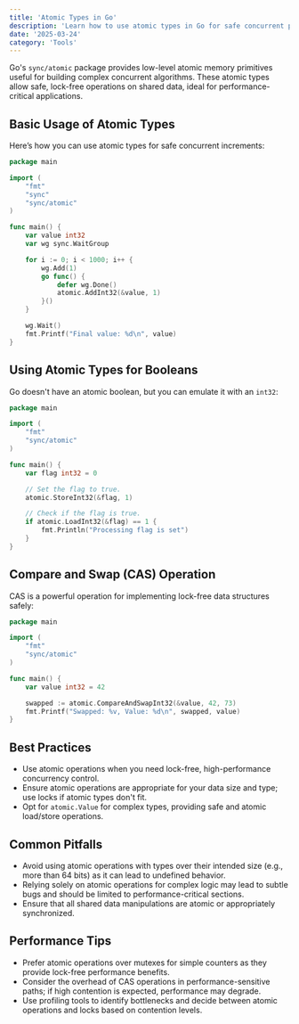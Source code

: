 ```yaml
---
title: 'Atomic Types in Go'
description: 'Learn how to use atomic types in Go for safe concurrent programming with the sync/atomic package.'
date: '2025-03-24'
category: 'Tools'
---
```


Go's `sync/atomic` package provides low-level atomic memory primitives useful for building complex concurrent algorithms. These atomic types allow safe, lock-free operations on shared data, ideal for performance-critical applications.

## Basic Usage of Atomic Types

Here’s how you can use atomic types for safe concurrent increments:

```go
package main

import (
	"fmt"
	"sync"
	"sync/atomic"
)

func main() {
	var value int32
	var wg sync.WaitGroup

	for i := 0; i < 1000; i++ {
		wg.Add(1)
		go func() {
			defer wg.Done()
			atomic.AddInt32(&value, 1)
		}()
	}

	wg.Wait()
	fmt.Printf("Final value: %d\n", value)
}
```

## Using Atomic Types for Booleans

Go doesn't have an atomic boolean, but you can emulate it with an `int32`:

```go
package main

import (
	"fmt"
	"sync/atomic"
)

func main() {
	var flag int32 = 0

	// Set the flag to true.
	atomic.StoreInt32(&flag, 1)

	// Check if the flag is true.
	if atomic.LoadInt32(&flag) == 1 {
		fmt.Println("Processing flag is set")
	}
}
```

## Compare and Swap (CAS) Operation

CAS is a powerful operation for implementing lock-free data structures safely:

```go
package main

import (
	"fmt"
	"sync/atomic"
)

func main() {
	var value int32 = 42

	swapped := atomic.CompareAndSwapInt32(&value, 42, 73)
	fmt.Printf("Swapped: %v, Value: %d\n", swapped, value)
}
```

## Best Practices

- Use atomic operations when you need lock-free, high-performance concurrency control.
- Ensure atomic operations are appropriate for your data size and type; use locks if atomic types don't fit.
- Opt for `atomic.Value` for complex types, providing safe and atomic load/store operations.

## Common Pitfalls

- Avoid using atomic operations with types over their intended size (e.g., more than 64 bits) as it can lead to undefined behavior.
- Relying solely on atomic operations for complex logic may lead to subtle bugs and should be limited to performance-critical sections.
- Ensure that all shared data manipulations are atomic or appropriately synchronized.

## Performance Tips

- Prefer atomic operations over mutexes for simple counters as they provide lock-free performance benefits.
- Consider the overhead of CAS operations in performance-sensitive paths; if high contention is expected, performance may degrade.
- Use profiling tools to identify bottlenecks and decide between atomic operations and locks based on contention levels.